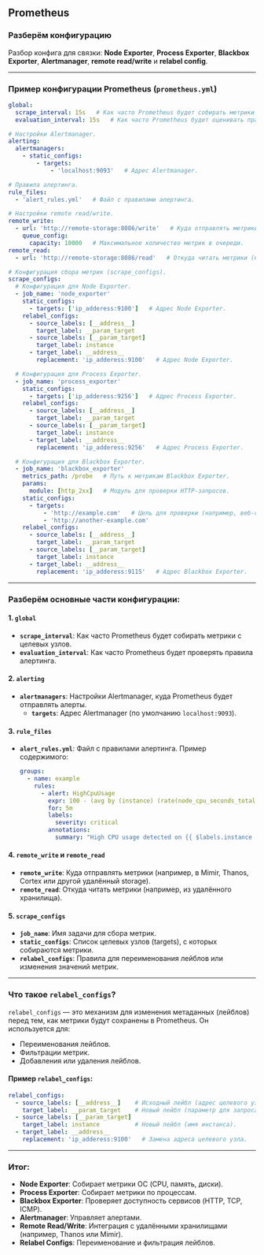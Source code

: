 ## Prometheus

### Разберём конфигурацию

Разбор конфига для связки: **Node Exporter**, **Process Exporter**, **Blackbox Exporter**, **Alertmanager**, **remote read/write** и **relabel config**.

---

### **Пример конфигурации Prometheus (`prometheus.yml`)**
```yaml
global:
  scrape_interval: 15s   # Как часто Prometheus будет собирать метрики (по умолчанию 15 секунд).
  evaluation_interval: 15s   # Как часто Prometheus будет оценивать правила алертинга.

# Настройки Alertmanager.
alerting:
  alertmanagers:
    - static_configs:
        - targets:
            - 'localhost:9093'   # Адрес Alertmanager.

# Правила алертинга.
rule_files:
  - 'alert_rules.yml'   # Файл с правилами алертинга.

# Настройки remote read/write.
remote_write:
  - url: 'http://remote-storage:8086/write'   # Куда отправлять метрики (например, в Thanos, Cortex или Mimir).
    queue_config:
      capacity: 10000   # Максимальное количество метрик в очереди.
remote_read:
  - url: 'http://remote-storage:8086/read'   # Откуда читать метрики (например, из Thanos, Cortex или Mimir).

# Конфигурация сбора метрик (scrape_configs).
scrape_configs:
  # Конфигурация для Node Exporter.
  - job_name: 'node_exporter'
    static_configs:
      - targets: ['ip_adderess:9100']   # Адрес Node Exporter.
    relabel_configs:
      - source_labels: [__address__]
        target_label: __param_target
      - source_labels: [__param_target]
        target_label: instance
      - target_label: __address__
        replacement: 'ip_adderess:9100'   # Адрес Node Exporter.

  # Конфигурация для Process Exporter.
  - job_name: 'process_exporter'
    static_configs:
      - targets: ['ip_adderess:9256']   # Адрес Process Exporter.
    relabel_configs:
      - source_labels: [__address__]
        target_label: __param_target
      - source_labels: [__param_target]
        target_label: instance
      - target_label: __address__
        replacement: 'ip_adderess:9256'   # Адрес Process Exporter.

  # Конфигурация для Blackbox Exporter.
  - job_name: 'blackbox_exporter'
    metrics_path: /probe   # Путь к метрикам Blackbox Exporter.
    params:
      module: [http_2xx]   # Модуль для проверки HTTP-запросов.
    static_configs:
      - targets:
          - 'http://example.com'   # Цель для проверки (например, веб-сайт).
          - 'http://another-example.com'
    relabel_configs:
      - source_labels: [__address__]
        target_label: __param_target
      - source_labels: [__param_target]
        target_label: instance
      - target_label: __address__
        replacement: 'ip_adderess:9115'   # Адрес Blackbox Exporter.
```
---

### **Разберём основные части конфигурации:**

#### **1. `global`**
- **`scrape_interval`**: Как часто Prometheus будет собирать метрики с целевых узлов.
- **`evaluation_interval`**: Как часто Prometheus будет проверять правила алертинга.

#### **2. `alerting`**
- **`alertmanagers`**: Настройки Alertmanager, куда Prometheus будет отправлять алерты.
  - **`targets`**: Адрес Alertmanager (по умолчанию `localhost:9093`).

#### **3. `rule_files`**
- **`alert_rules.yml`**: Файл с правилами алертинга. Пример содержимого:
  ```yaml
  groups:
    - name: example
      rules:
        - alert: HighCpuUsage
          expr: 100 - (avg by (instance) (rate(node_cpu_seconds_total{mode="idle"}[5m])) * 100 > 80
          for: 5m
          labels:
            severity: critical
          annotations:
            summary: "High CPU usage detected on {{ $labels.instance }}"
  ```

#### **4. `remote_write` и `remote_read`**
- **`remote_write`**: Куда отправлять метрики (например, в Mimir, Thanos, Cortex или другой удалённый storage).
- **`remote_read`**: Откуда читать метрики (например, из удалённого хранилища).

#### **5. `scrape_configs`**
- **`job_name`**: Имя задачи для сбора метрик.
- **`static_configs`**: Список целевых узлов (targets), с которых собираются метрики.
- **`relabel_configs`**: Правила для переименования лейблов или изменения значений метрик.

---

### **Что такое `relabel_configs`?**
`relabel_configs` — это механизм для изменения метаданных (лейблов) перед тем, как метрики будут сохранены в Prometheus. Он используется для:
- Переименования лейблов.
- Фильтрации метрик.
- Добавления или удаления лейблов.

#### Пример `relabel_configs`:
```yaml
relabel_configs:
  - source_labels: [__address__]    # Исходный лейбл (адрес целевого узла).
    target_label: __param_target    # Новый лейбл (параметр для запроса).
  - source_labels: [__param_target]
    target_label: instance          # Новый лейбл (имя инстанса).
  - target_label: __address__
    replacement: 'ip_adderess:9100'   # Замена адреса целевого узла.
```

---

### **Итог:**
- **Node Exporter**: Собирает метрики ОС (CPU, память, диски).
- **Process Exporter**: Собирает метрики по процессам.
- **Blackbox Exporter**: Проверяет доступность сервисов (HTTP, TCP, ICMP).
- **Alertmanager**: Управляет алертами.
- **Remote Read/Write**: Интеграция с удалёнными хранилищами (например, Thanos или Mimir).
- **Relabel Configs**: Переименование и фильтрация лейблов.

